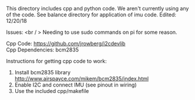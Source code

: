 This directory includes cpp and python code. We aren't currently using any of the code. See balance directory for application of imu code. Edited: 12/20/18


Issues: <br / >
Needing to use sudo commands on pi for some reason. <br />


Cpp Code: https://github.com/jrowberg/i2cdevlib <br />
Cpp Dependencies: bcm2835


Instructions for getting cpp code to work: <br />
1. Install bcm2835 library http://www.airspayce.com/mikem/bcm2835/index.html <br />
2. Enable I2C and connect IMU (see pinout in wiring) <br />
3. Use the included cpp/makefile
